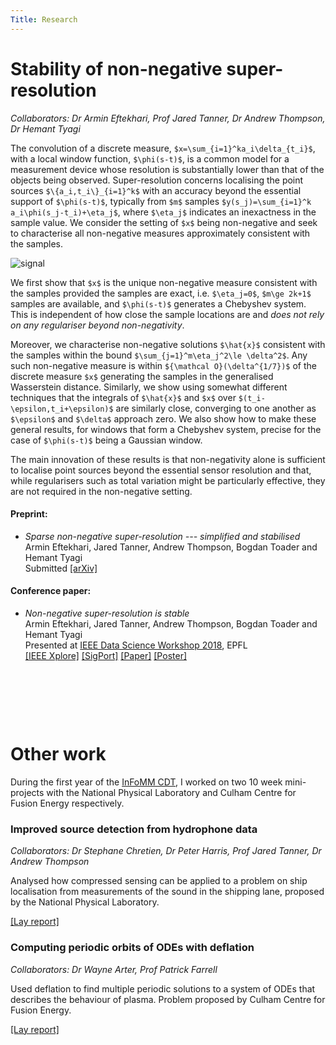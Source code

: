 ```yaml
---
Title: Research
---
```


# Stability of non-negative super-resolution 

<!--![aaa](/example_signal.png)-->

*Collaborators: Dr Armin Eftekhari, Prof Jared Tanner, Dr Andrew Thompson, Dr Hemant Tyagi*

The convolution of a discrete measure, `$x=\sum_{i=1}^ka_i\delta_{t_i}$`, with a local window function, `$\phi(s-t)$`, is a common model for a measurement device whose resolution is substantially lower than that of the objects being observed. Super-resolution concerns localising the point sources `$\{a_i,t_i\}_{i=1}^k$` with an accuracy beyond the essential support of `$\phi(s-t)$`, typically from `$m$` samples `$y(s_j)=\sum_{i=1}^k a_i\phi(s_j-t_i)+\eta_j$`, where `$\eta_j$` indicates an inexactness in the sample value.   We consider the setting of `$x$` being non-negative and seek to characterise all non-negative measures approximately consistent with the samples. 


<img src="/img/example_signal.png" style="max-width:100%;min-width:40px;float:center;margin-right:5%;border-radius:4%" alt="signal" />

We first show that `$x$` is the unique non-negative measure consistent with the samples provided the samples are exact, i.e. `$\eta_j=0$`, `$m\ge 2k+1$` samples are available, and `$\phi(s-t)$` generates a Chebyshev system. This is independent of how close the sample locations are and _does not rely on any regulariser beyond non-negativity_.

Moreover, we characterise non-negative solutions `$\hat{x}$` consistent with the
samples within the bound `$\sum_{j=1}^m\eta_j^2\le \delta^2$`.  Any such
non-negative measure is within `${\mathcal O}(\delta^{1/7})$` of the
discrete measure `$x$` generating the samples in the generalised
Wasserstein distance.  Similarly, we show using somewhat different
techniques that the integrals of `$\hat{x}$` and `$x$` over
`$(t_i-\epsilon,t_i+\epsilon)$` are similarly close, converging to one
another as `$\epsilon$` and `$\delta$` approach zero.  We also show how to
make these general results, for windows that form a Chebyshev system,
precise for the case of `$\phi(s-t)$` being a Gaussian window.

The main innovation of these results is that non-negativity alone is
sufficient to localise point sources beyond the essential sensor
resolution and that, while regularisers such as total variation might
be particularly effective, they are not required in the non-negative setting.



#### Preprint:

* _Sparse non-negative super-resolution --- simplified and stabilised_ </br>
  Armin Eftekhari, Jared Tanner, Andrew Thompson, Bogdan Toader and Hemant Tyagi</br>
  Submitted 
  [[arXiv]](https://arxiv.org/abs/1804.01490)


#### Conference paper:


* _Non-negative super-resolution is stable_ </br>
  Armin Eftekhari, Jared Tanner, Andrew Thompson, Bogdan Toader and Hemant Tyagi</br>
  Presented at [IEEE Data Science Workshop 2018](https://2018.ieeedatascience.org), EPFL</br>
  [[IEEE Xplore]](https://ieeexplore.ieee.org/document/8439120/)
  [[SigPort]](http://sigport.org/documents/non-negative-super-resolution-stable)
  [[Paper]](/ET4_superresolution_dsw2018.pdf)
  [[Poster]](/ieee_dsw_poster.pdf)     




​     

​     

​       



# Other work

During the first year of the [InFoMM CDT](https://www.maths.ox.ac.uk/study-here/postgraduate-study/industrially-focused-mathematical-modelling-epsrc-cdt), I worked on two 10 week mini-projects with the National Physical Laboratory and Culham Centre for Fusion Energy respectively.

### Improved source detection from hydrophone data

*Collaborators: Dr Stephane Chretien, Dr Peter Harris, Prof Jared Tanner, Dr Andrew Thompson*

Analysed how compressed sensing can be applied to a problem on ship localisation from measurements of the sound in the shipping lane, proposed by the National Physical Laboratory.

[[Lay report]](/InFoMM_Miniproject1.pdf)



### Computing periodic orbits of ODEs with deflation

*Collaborators: Dr Wayne Arter, Prof Patrick Farrell*

Used deflation to find multiple periodic solutions to a system of ODEs that describes the behaviour of plasma. Problem proposed by Culham Centre for Fusion Energy.

[[Lay report]](/InFoMM_Miniproject2.pdf)
